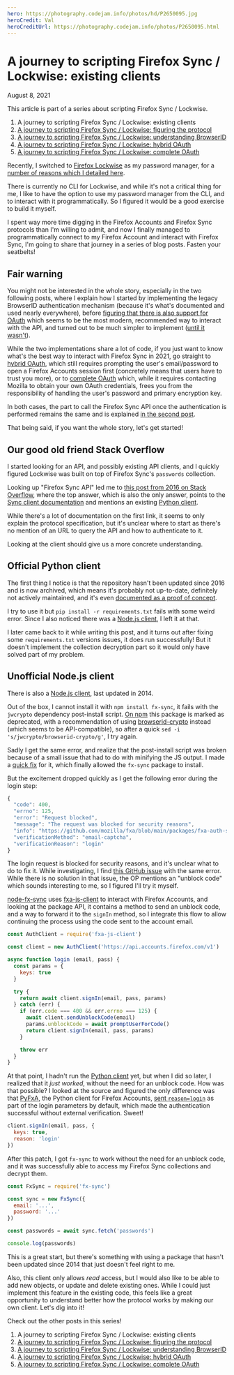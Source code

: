 ```yaml
---
hero: https://photography.codejam.info/photos/hd/P2650095.jpg
heroCredit: Val
heroCreditUrl: https://photography.codejam.info/photos/P2650095.html
---
```


# A journey to scripting Firefox Sync / Lockwise: existing clients
August 8, 2021

<div class="note">

This article is part of a series about scripting Firefox Sync / Lockwise.

1. A journey to scripting Firefox Sync / Lockwise: existing clients
1. [A journey to scripting Firefox Sync / Lockwise: figuring the protocol](scripting-firefox-sync-lockwise-figuring-the-protocol.md)
1. [A journey to scripting Firefox Sync / Lockwise: understanding BrowserID](scripting-firefox-sync-lockwise-understanding-browserid.md)
1. [A journey to scripting Firefox Sync / Lockwise: hybrid OAuth](scripting-firefox-sync-lockwise-hybrid-oauth.md)
1. [A journey to scripting Firefox Sync / Lockwise: complete OAuth](scripting-firefox-sync-lockwise-complete-oauth.md)

</div>

Recently, I switched to [Firefox Lockwise](https://lockwise.firefox.com/)
as my password manager, for a [number of reasons which I detailed here](why-i-switched-to-firefox-lockwise-as-my-password-manager.md).

There is currently no CLI for Lockwise, and while it's not a critical
thing for me, I like to have the option to use my password manager from
the CLI, and to interact with it programmatically. So I figured it would
be a good exercise to build it myself.

I spent way more time digging in the Firefox Accounts and Firefox Sync
protocols than I'm willing to admit, and now I finally managed to
programmatically connect to my Firefox Account and interact with Firefox
Sync, I'm going to share that journey in a series of blog posts. Fasten
your seatbelts!

## Fair warning

You might not be interested in the whole story, especially in the two
following posts, where I explain how I started by implementing the
legacy BrowserID authentication mechanism (because it's what's
documented and used nearly everywhere), before [figuring that there is also support for OAuth](scripting-firefox-sync-lockwise-hybrid-oauth.md)
which seems to be the most modern, recommended way to interact with the
API, and turned out to be much simpler to implement ([until it wasn't](scripting-firefox-sync-lockwise-complete-oauth.md)).

While the two implementations share a lot of code, if you just want to
know what's the best way to interact with Firefox Sync in 2021, go
straight to [hybrid OAuth](scripting-firefox-sync-lockwise-hybrid-oauth.md),
which still requires prompting the user's email/password to open a
Firefox Accounts session first (concretely means that users have to
trust you more), or to [complete OAuth](scripting-firefox-sync-lockwise-complete-oauth.md)
which, while it requires contacting Mozilla to obtain your own OAuth
credentials, frees you from the responsibility of handling the user's
password and primary encryption key.

In both cases, the part to call the Firefox Sync API once the
authentication is performed remains the same and is explained
[in the second post](scripting-firefox-sync-lockwise-figuring-the-protocol.md#actually-calling-firefox-sync).

That being said, if you want the whole story, let's get started!

## Our good old friend Stack Overflow

I started looking for an API, and possibly existing API clients, and I
quickly figured Lockwise was built on top of Firefox Sync's `passwords`
collection.

Looking up "Firefox Sync API" led me to [this post from 2016 on Stack Overflow](https://stackoverflow.com/questions/35313330/firefox-sync-api-does-it-exist),
where the top answer, which is also the only answer, points to the [Sync client documentation](https://mozilla-services.readthedocs.io/en/latest/sync/index.html)
and mentions an existing [Python client](https://github.com/mozilla-services/syncclient).

While there's a lot of documentation on the first link, it seems to
only explain the protocol specification, but it's unclear where to start
as there's no mention of an URL to query the API and how to authenticate
to it.

Looking at the client should give us a more concrete understanding.

## Official Python client

The first thing I notice is that the repository hasn't been updated
since 2016 and is now archived, which means it's probably not
up-to-date, definitely not actively maintained, and it's even
[documented as a proof of concept](https://github.com/mozilla-services/syncclient/blob/efe0d49a8bd00d341b6e926f6783325b3fe7b676/syncclient/client.py#L11).

I try to use it but `pip install -r requirements.txt` fails with some
weird error. Since I also noticed there was a [Node.js client](#unofficial-node-js-client),
I left it at that.

I later came back to it while writing this post, and it turns out after
fixing some `requirements.txt` versions issues, it does run
successfully! But it doesn't implement the collection decryption part so
it would only have solved part of my problem.

## Unofficial Node.js client

There is also a [Node.js client](https://github.com/zaach/node-fx-sync),
last updated in 2014.

Out of the box, I cannot install it with `npm install fx-sync`, it fails
with the `jwcrypto` dependency post-install script. [On npm](https://www.npmjs.com/package/jwcrypto)
this package is marked as deprecated, with a recommendation of using [browserid-crypto](https://www.npmjs.com/package/browserid-crypto)
instead (which seems to be API-compatible), so after a quick `sed -i 's/jwcrypto/browserid-crypto/g'`,
I try again.

Sadly I get the same error, and realize that the post-install script was
broken because of a small issue that had to do with minifying the JS
output. I made a [quick fix](https://github.com/mozilla/browserid-crypto/pull/122)
for it, which finally allowed the `fx-sync` package to install.

But the excitement dropped quickly as I get the following error during
the login step:

```js
{
  "code": 400,
  "errno": 125,
  "error": "Request blocked",
  "message": "The request was blocked for security reasons",
  "info": "https://github.com/mozilla/fxa/blob/main/packages/fxa-auth-server/docs/api.md#response-format",
  "verificationMethod": "email-captcha",
  "verificationReason": "login"
}
```

The login request is blocked for security reasons, and it's unclear what
to do to fix it. While investigating, I find [this GitHub issue](https://github.com/mozilla/fxa/issues/5794)
with the same error. While there is no solution in that issue, the OP
mentions an "unblock code" which sounds interesting to me, so I figured
I'll try it myself.

[node-fx-sync](https://github.com/zaach/node-fx-sync) uses
[fxa-js-client](https://www.npmjs.com/package/fxa-js-client) to interact
with Firefox Accounts, and looking at the package API, it contains a
method to send an unblock code, and a way to forward it to the `signIn`
method, so I integrate this flow to allow continuing the process using
the code sent to the account email.

```js
const AuthClient = require('fxa-js-client')

const client = new AuthClient('https://api.accounts.firefox.com/v1')

async function login (email, pass) {
  const params = {
    keys: true
  }

  try {
    return await client.signIn(email, pass, params)
  } catch (err) {
    if (err.code === 400 && err.errno === 125) {
      await client.sendUnblockCode(email)
      params.unblockCode = await promptUserForCode()
      return client.signIn(email, pass, params)
    }

    throw err
  }
}
```

At that point, I hadn't run the [Python client](#official-python-client)
yet, but when I did so later, I realized that it *just worked*, without the
need for an unblock code. How was that possible? I looked at the source
and figured the only difference was that [PyFxA](https://github.com/mozilla/PyFxA),
the Python client for Firefox Accounts, [sent `reason=login`](https://github.com/mozilla/PyFxA/blob/6c3f803b3c27c665f417b0c5bd3ca79add8e2027/fxa/core.py#L78)
as part of the login parameters by default, which made the
authentication successful without external verification. Sweet!

```js
client.signIn(email, pass, {
  keys: true,
  reason: 'login'
})
```

After this patch, I got `fx-sync` to work without the need for an
unblock code, and it was successfully able to access my Firefox Sync
collections and decrypt them.

```js
const FxSync = require('fx-sync')

const sync = new FxSync({
  email: '...',
  password: '...'
})

const passwords = await sync.fetch('passwords')

console.log(passwords)
```

This is a great start, but there's something with using a package that
hasn't been updated since 2014 that just doesn't feel right to me.

Also, this client only allows *read* access, but I would also like to be
able to add new objects, or update and delete existing ones. While I
could just implement this feature in the existing code, this feels like
a great opportunity to understand better how the protocol works by
making our own client. Let's dig into it!

<div class="note">

Check out the other posts in this series!

1. A journey to scripting Firefox Sync / Lockwise: existing clients
1. [A journey to scripting Firefox Sync / Lockwise: figuring the protocol](scripting-firefox-sync-lockwise-figuring-the-protocol.md)
1. [A journey to scripting Firefox Sync / Lockwise: understanding BrowserID](scripting-firefox-sync-lockwise-understanding-browserid.md)
1. [A journey to scripting Firefox Sync / Lockwise: hybrid OAuth](scripting-firefox-sync-lockwise-hybrid-oauth.md)
1. [A journey to scripting Firefox Sync / Lockwise: complete OAuth](scripting-firefox-sync-lockwise-complete-oauth.md)

</div>

